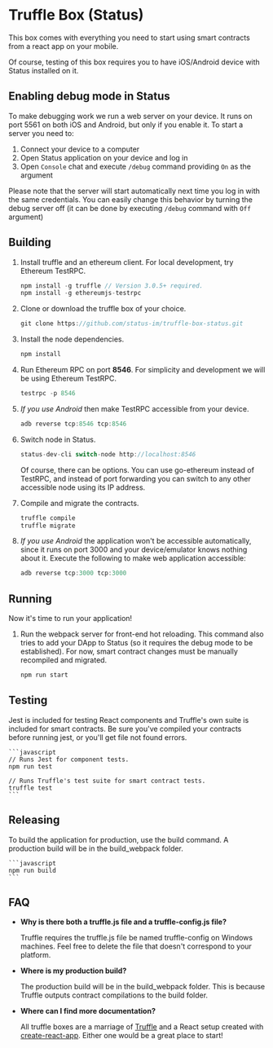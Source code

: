 # Truffle Box (Status)

This box comes with everything you need to start using smart contracts from a react app on your mobile.

Of course, testing of this box requires you to have iOS/Android device with Status installed on it.


## Enabling debug mode in Status

To make debugging work we run a web server on your device. It runs on port 5561 on both iOS and Android, but only if you enable it.
To start a server you need to: 

1. Connect your device to a computer
2. Open Status application on your device and log in
3. Open `Console` chat and execute `/debug` command providing `On` as the argument

Please note that the server will start automatically next time you log in with the same credentials. You can easily change this behavior by turning the debug server off (it can be done by executing `/debug` command with `Off` argument)


## Building

1. Install truffle and an ethereum client. For local development, try Ethereum TestRPC.
    ```javascript
    npm install -g truffle // Version 3.0.5+ required.
    npm install -g ethereumjs-testrpc
    ```

2. Clone or download the truffle box of your choice.
    ```javascript
    git clone https://github.com/status-im/truffle-box-status.git
    ```

3. Install the node dependencies.
    ```javascript
    npm install
    ```
4. Run Ethereum RPC on port **8546**. For simplicity and development we will be using Ethereum TestRPC.
    ```javascript
    testrpc -p 8546
    ```
   
5. *If you use Android* then make TestRPC accessible from your device.
    ```javascript
    adb reverse tcp:8546 tcp:8546
    ```
    
6. Switch node in Status.
    ```javascript
    status-dev-cli switch-node http://localhost:8546
    ```
    
   Of course, there can be options. You can use go-ethereum instead of TestRPC, and instead of port forwarding you can switch to any other accessible node using its IP address.

7. Compile and migrate the contracts.
    ```javascript
    truffle compile
    truffle migrate
    ```
    
8. *If you use Android* the application won't be accessible automatically, since it runs on port 3000 and your 
   device/emulator knows nothing about it. Execute the following to make web application accessible:
    ```javascript
    adb reverse tcp:3000 tcp:3000
    ```
    
## Running

Now it's time to run your application!

1. Run the webpack server for front-end hot reloading. This command also tries to add your DApp to Status (so it requires the debug mode to be established). For now, smart contract changes must be manually recompiled and migrated. 
    ```javascript
    npm run start
    ```

## Testing

Jest is included for testing React components and Truffle's own suite is included for smart contracts. Be sure you've compiled your contracts before running jest, or you'll get file not found errors.

    ```javascript
    // Runs Jest for component tests.
    npm run test

    // Runs Truffle's test suite for smart contract tests.
    truffle test
    ```
    
## Releasing

To build the application for production, use the build command. A production build will be in the build_webpack folder.

    ```javascript
    npm run build
    ```

## FAQ

* __Why is there both a truffle.js file and a truffle-config.js file?__

    Truffle requires the truffle.js file be named truffle-config on Windows machines. Feel free to delete the file that doesn't correspond to your platform.

* __Where is my production build?__

    The production build will be in the build_webpack folder. This is because Truffle outputs contract compilations to the build folder.

* __Where can I find more documentation?__

    All truffle boxes are a marriage of [Truffle](http://truffleframework.com/) and a React setup created with [create-react-app](https://github.com/facebookincubator/create-react-app/blob/master/packages/react-scripts/template/README.md). Either one would be a great place to start!
